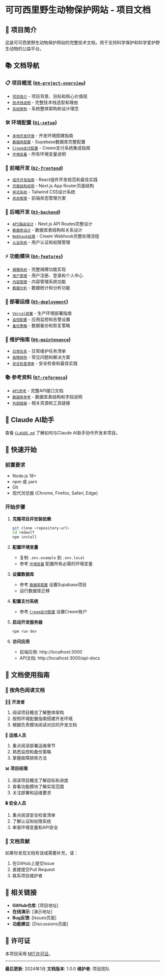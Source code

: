 # 可可西里野生动物保护网站 - 项目文档

## 🐺 项目简介

这是可可西里野生动物保护网站的完整技术文档，用于支持科学保护和科学爱护野生动物的公益平台。

## 📚 文档导航

### 📋 项目概览 ([`00-project-overview`](./00-project-overview/))
- [`项目简介`](./00-project-overview/project-brief.md) - 项目背景、目标和核心价值观
- [`技术栈说明`](./00-project-overview/tech-stack.md) - 完整技术栈选型和理由
- [`系统架构`](./00-project-overview/architecture.md) - 系统整体架构和设计理念

### 🛠️ 环境配置 ([`01-setup`](./01-setup/))
- [`本地开发环境`](./01-setup/local-development.md) - 开发环境搭建指南
- [`数据库配置`](./01-setup/database-setup.md) - Supabase数据库完整配置
- [`Creem支付配置`](./01-setup/creem-payment.md) - Creem支付系统集成指南
- [`环境变量`](./01-setup/environment-vars.md) - 所有环境变量说明

### 🎨 前端开发 ([`02-frontend`](./02-frontend/))
- [`组件开发指南`](./02-frontend/components-guide.md) - React组件开发规范和最佳实践
- [`页面结构说明`](./02-frontend/pages-structure.md) - Next.js App Router页面结构
- [`样式系统`](./02-frontend/styling-system.md) - Tailwind CSS设计系统
- [`状态管理`](./02-frontend/state-management.md) - 前端状态管理方案

### 🔧 后端开发 ([`03-backend`](./03-backend/))
- [`API路由设计`](./03-backend/api-routes.md) - Next.js API Routes完整设计
- [`数据库设计`](./03-backend/database-schema.md) - 数据库表结构和关系设计
- [`Webhook处理`](./03-backend/webhook-handling.md) - Creem Webhook完整处理流程
- [`认证系统`](./03-backend/authentication.md) - 用户认证和权限管理

### ⚡ 功能模块 ([`04-features`](./04-features/))
- [`捐赠系统`](./04-features/donation-system.md) - 完整捐赠功能实现
- [`用户管理`](./04-features/user-management.md) - 用户注册、登录和个人中心
- [`内容管理`](./04-features/content-cms.md) - 内容管理系统功能
- [`数据分析`](./04-features/analytics.md) - 数据统计和分析功能

### 🚀 部署运维 ([`05-deployment`](./05-deployment/))
- [`Vercel部署`](./05-deployment/vercel-deployment.md) - 生产环境部署指南
- [`监控配置`](./05-deployment/monitoring.md) - 应用监控和告警设置
- [`备份策略`](./05-deployment/backup-strategy.md) - 数据备份和恢复策略

### 🔧 维护指南 ([`06-maintenance`](./06-maintenance/))
- [`日常任务`](./06-maintenance/daily-tasks.md) - 日常维护任务清单
- [`故障排除`](./06-maintenance/troubleshooting.md) - 常见问题和解决方案
- [`安全检查清单`](./06-maintenance/security-checklist.md) - 安全检查和最佳实践

### 📚 参考资料 ([`07-reference`](./07-reference/))
- [`API参考`](./07-reference/api-reference.md) - 完整API接口文档
- [`数据库参考`](./07-reference/database-reference.md) - 数据库表结构和字段说明
- [`外部链接`](./07-reference/external-links.md) - 相关资源和工具链接

## 🤖 Claude AI助手

查看 [`CLAUDE.md`](./CLAUDE.md) 了解如何与Claude AI助手协作开发本项目。

## 🚀 快速开始

### 前置要求
- Node.js 18+
- npm 或 yarn
- Git
- 现代浏览器 (Chrome, Firefox, Safari, Edge)

### 开始步骤
1. **克隆项目并安装依赖**
   ```bash
   git clone <repository-url>
   cd redwolf
   npm install
   ```

2. **配置环境变量**
   - 复制 `.env.example` 到 `.env.local`
   - 参考 [`环境变量`](./01-setup/environment-vars.md) 配置所有必需的环境变量

3. **设置数据库**
   - 参考 [`数据库配置`](./01-setup/database-setup.md) 设置Supabase项目
   - 运行数据库迁移

4. **配置支付系统**
   - 参考 [`Creem支付配置`](./01-setup/creem-payment.md) 设置Creem账户

5. **启动开发服务器**
   ```bash
   npm run dev
   ```

6. **访问应用**
   - 前端应用: http://localhost:3000
   - API文档: http://localhost:3000/api-docs

## 📖 文档使用指南

### 🎯 按角色阅读文档

**👨‍💻 开发者**
1. 阅读项目概览了解整体架构
2. 按照环境配置指南搭建开发环境
3. 根据负责模块阅读对应的开发文档

**🚀 运维人员**
1. 重点阅读部署运维章节
2. 熟悉监控和备份策略
3. 掌握故障排除方法

**📊 项目经理**
1. 阅读项目概览了解目标和进度
2. 查看功能模块了解实现范围
3. 关注部署和运维要求

**🔒 安全人员**
1. 重点阅读安全检查清单
2. 了解认证和权限系统
3. 审查环境变量和API安全

### 📝 文档贡献

如果你发现文档有误或需要补充，请：
1. 在GitHub上提交Issue
2. 直接提交Pull Request
3. 联系项目维护者

## 🔗 相关链接

- **GitHub仓库**: [项目地址]
- **在线演示**: [演示地址]
- **Bug反馈**: [Issues页面]
- **功能建议**: [Discussions页面]

## 📄 许可证

本项目采用 [MIT许可证](../LICENSE)。

---

**最后更新**: 2024年1月
**文档版本**: 1.0.0
**维护者**: 项目团队